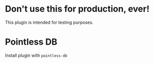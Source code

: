 # Don't use this for production, ever!
This plugin is intended for testing purposes.

# Pointless DB
Install plugin with `pointless-db`
